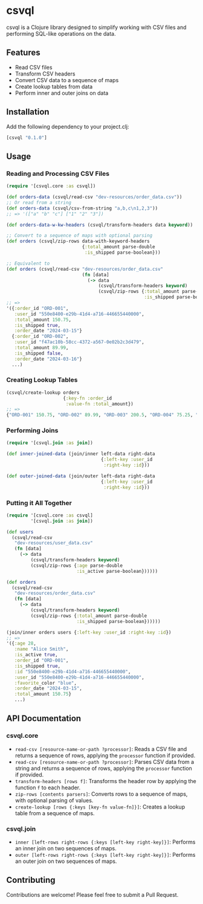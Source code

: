 # csvql

csvql is a Clojure library designed to simplify working with CSV files and performing SQL-like operations on the data.

## Features

- Read CSV files
- Transform CSV headers
- Convert CSV data to a sequence of maps
- Create lookup tables from data
- Perform inner and outer joins on data

## Installation

Add the following dependency to your project.clj:

```clojure
[csvql "0.1.0"]
```

## Usage

### Reading and Processing CSV Files

```clojure
(require '[csvql.core :as csvql])

(def orders-data (csvql/read-csv "dev-resources/order_data.csv"))
;; Or read from a string
(def orders-data (csvql/csv-from-string "a,b,c\n1,2,3"))
;; => '(["a" "b" "c"] ["1" "2" "3"])

(def orders-data-w-kw-headers (csvql/transform-headers data keyword))

;; Convert to a sequence of maps with optional parsing
(def orders (csvql/zip-rows data-with-keyword-headers
                            {:total_amount parse-double
                             :is_shipped parse-boolean}))

;; Equivalent to
(def orders (csvql/read-csv "dev-resources/order_data.csv"
                            (fn [data]
                              (-> data
                                  (csvql/transform-headers keyword)
                                  (csvql/zip-rows {:total_amount parse-double
                                                   :is_shipped parse-boolean})))))
;; =>
'({:order_id "ORD-001",
   :user_id "550e8400-e29b-41d4-a716-446655440000",
   :total_amount 150.75,
   :is_shipped true,
   :order_date "2024-03-15"}
  {:order_id "ORD-002",
   :user_id "f47ac10b-58cc-4372-a567-0e02b2c3d479",
   :total_amount 89.99,
   :is_shipped false,
   :order_date "2024-03-16"}
  ...)
```

### Creating Lookup Tables

```clojure
(csvql/create-lookup orders
                     {:key-fn :order_id
                      :value-fn :total_amount})
;; => 
{"ORD-001" 150.75, "ORD-002" 89.99, "ORD-003" 200.5, "ORD-004" 75.25, "ORD-005" 120.0}
```

### Performing Joins

```clojure
(require '[csvql.join :as join])

(def inner-joined-data (join/inner left-data right-data
                                   {:left-key :user_id
                                    :right-key :id}))

(def outer-joined-data (join/outer left-data right-data
                                   {:left-key :user_id
                                    :right-key :id}))
```

### Putting it All Together

```clojure
(require '[csvql.core :as csvql]
         '[csvql.join :as join])

(def users
  (csvql/read-csv
   "dev-resources/user_data.csv"
   (fn [data]
     (-> data
         (csvql/transform-headers keyword)
         (csvql/zip-rows {:age parse-double
                          :is_active parse-boolean})))))

(def orders
  (csvql/read-csv
   "dev-resources/order_data.csv"
   (fn [data]
     (-> data
         (csvql/transform-headers keyword)
         (csvql/zip-rows {:total_amount parse-double
                          :is_shipped parse-boolean})))))

(join/inner orders users {:left-key :user_id :right-key :id})
;; => 
'({:age 28,
   :name "Alice Smith",
   :is_active true,
   :order_id "ORD-001",
   :is_shipped true,
   :id "550e8400-e29b-41d4-a716-446655440000",
   :user_id "550e8400-e29b-41d4-a716-446655440000",
   :favorite_color "blue",
   :order_date "2024-03-15",
   :total_amount 150.75}
   ...)
```


## API Documentation

### csvql.core

- `read-csv [resource-name-or-path ?processor]`: Reads a CSV file and returns a sequence of rows, applying the `processor` function if provided.
- `read-csv [resource-name-or-path ?processor]`: Parses CSV data from a string and returns a sequence of rows, applying the `processor` function if provided.
- `transform-headers [rows f]`: Transforms the header row by applying the function `f` to each header.
- `zip-rows [contents parsers]`: Converts rows to a sequence of maps, with optional parsing of values.
- `create-lookup [rows {:keys [key-fn value-fn]}]`: Creates a lookup table from a sequence of maps.

### csvql.join

- `inner [left-rows right-rows {:keys [left-key right-key]}]`: Performs an inner join on two sequences of maps.
- `outer [left-rows right-rows {:keys [left-key right-key]}]`: Performs an outer join on two sequences of maps.

## Contributing

Contributions are welcome! Please feel free to submit a Pull Request.
